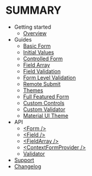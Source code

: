 # SUMMARY

* Getting started
  * [Overview](./)
* Guides
  * [Basic Form](guides/basic-form.md)
  * [Initial Values](guides/initial-values.md)
  * [Controlled Form](guides/controlled-form.md)
  * [Field Array](guides/field-arrays.md)
  * [Field Validation](guides/field-validation.md)
  * [Form Level Validation](guides/form-level-validation.md)
  * [Remote Submit](guides/remote-submit.md)
  * [Themes](guides/themes.md)
  * [Full Featured Form](guides/full-featured-form.md)
  * [Custom Controls](guides/custom-controls.md)
  * [Custom Validator](guides/custom-validator.md)
  * [Material UI Theme](guides/material-ui.md)
* API
  * [&lt;Form /&gt;](apis/form.md)
  * [&lt;Field /&gt;](apis/field.md)
  * [&lt;FieldArray /&gt;](apis/field-array.md)
  * [&lt;ContextFormProvider /&gt;](apis/context-form-provider.md)
  * [Validator](apis/validator.md)
* [Support](support.md)
* [Changelog](https://github.com/Youshido/context-form/tree/fbf0fd4b9f78267c519b51371803068a56917c29/docs/changelog.md)

